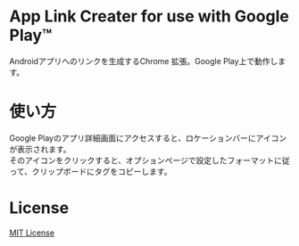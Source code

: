 # App Link Creater for use with Google Play™
Androidアプリへのリンクを生成するChrome 拡張。Google Play上で動作します。

# 使い方
Google Playのアプリ詳細画面にアクセスすると、ロケーションバーにアイコンが表示されます。  
そのアイコンをクリックすると、オプションページで設定したフォーマットに従って、クリップボードにタグをコピーします。

# License
[MIT License](http://opensource.org/licenses/MIT)
